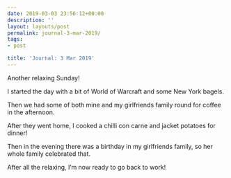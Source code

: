 ```yaml
---
date: 2019-03-03 23:56:12+00:00
description: ''
layout: layouts/post
permalink: journal-3-mar-2019/
tags:
- post

title: 'Journal: 3 Mar 2019'
---
```


<p>Another relaxing Sunday!</p>
<p>I started the day with a bit of World of Warcraft and some New York bagels.</p>
<p>Then we had some of both mine and my girlfriends family round for coffee in the afternoon.</p>
<p>After they went home, I cooked a chilli con carne and jacket potatoes for dinner!</p>
<p>Then in the evening there was a birthday in my girlfriends family, so her whole family celebrated that.</p>
<p>After all the relaxing, I’m now ready to go back to work!</p>
